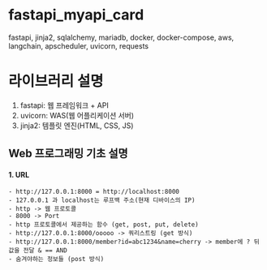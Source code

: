 # fastapi_myapi_card
fastapi, jinja2, sqlalchemy, mariadb, docker, docker-compose, aws, langchain, apscheduler, uvicorn, requests


# 라이브러리 설명
1. fastapi: 웹 프레임워크 + API
2. uvicorn: WAS(웹 어플리케이션 서버)
3. jinja2: 템플릿 엔진(HTML, CSS, JS)

## Web 프로그래밍 기초 설명
#### 1. URL
    - http://127.0.0.1:8000 = http://localhost:8000
    - 127.0.0.1 과 localhost는 루프백 주소(현재 디바이스의 IP)
    - http -> 웹 프로토콜
    - 8000 -> Port
    - http 프로토콜에서 제공하는 함수 (get, post, put, delete)
    - http://127.0.0.1:8000/ooooo -> 쿼리스트링 (get 방식)
    - http://127.0.0.1:8000/member?id=abc1234&name=cherry -> member에 ? 뒤 값을 전달 & == AND
    - 숨겨야하는 정보들 (post 방식)

